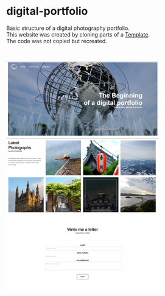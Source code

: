# digital-portfolio
Basic structure of a digital photography portfolio. <br>
This website was created by cloning parts of a [Template](http://creative-agency-template-20151.webflow.io/). <br>
The code was not copied but recreated. <br>

<br>

<p>
  <img src="images/screenshots/home.png" width= 400>
  <img src="images/screenshots/portfolio.png" width= 400>
  <img src="images/screenshots/contact.png" width= 400>
</p>
